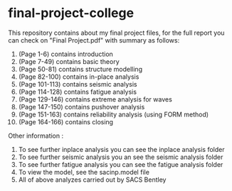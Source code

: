 # final-project-college
This repository contains about my final project files, for the full report you can check on "Final Project.pdf" with summary as follows:
  1. (Page 1-6) contains introduction
  2. (Page 7-49) contains basic theory
  3. (Page 50-81) contains structure modelling
  4. (Page 82-100) contains in-place analysis
  5. (Page 101-113) contains seismic analysis
  6. (Page 114-128) contains fatigue analysis
  7. (Page 129-146) contains extreme analysis for waves
  8. (Page 147-150) contains pushover analysis
  9. (Page 151-163) contains reliability analysis (using FORM method)
  10. (Page 164-166) contains closing

Other information :
  1. To see further inplace analysis you can see the inplace analysis folder
  2. To see further seismic analysis you an see the seismic analysis folder
  3. To see further fatigue analysis you can see the fatigue analysis folder
  4. To view the model, see the sacinp.model file
  5. All of above analyzes carried out by SACS Bentley
